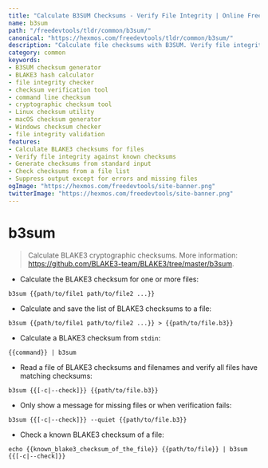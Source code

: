 ```yaml
---
title: "Calculate B3SUM Checksums - Verify File Integrity | Online Free DevTools by Hexmos"
name: b3sum
path: "/freedevtools/tldr/common/b3sum/"
canonical: "https://hexmos.com/freedevtools/tldr/common/b3sum/"
description: "Calculate file checksums with B3SUM. Verify file integrity and detect corruption easily. Free online tool, no registration required."
category: common
keywords:
- B3SUM checksum generator
- BLAKE3 hash calculator
- file integrity checker
- checksum verification tool
- command line checksum
- cryptographic checksum tool
- Linux checksum utility
- macOS checksum generator
- Windows checksum checker
- file integrity validation
features:
- Calculate BLAKE3 checksums for files
- Verify file integrity against known checksums
- Generate checksums from standard input
- Check checksums from a file list
- Suppress output except for errors and missing files
ogImage: "https://hexmos.com/freedevtools/site-banner.png"
twitterImage: "https://hexmos.com/freedevtools/site-banner.png"
---
```


# b3sum

> Calculate BLAKE3 cryptographic checksums.
> More information: <https://github.com/BLAKE3-team/BLAKE3/tree/master/b3sum>.

- Calculate the BLAKE3 checksum for one or more files:

`b3sum {{path/to/file1 path/to/file2 ...}}`

- Calculate and save the list of BLAKE3 checksums to a file:

`b3sum {{path/to/file1 path/to/file2 ...}} > {{path/to/file.b3}}`

- Calculate a BLAKE3 checksum from `stdin`:

`{{command}} | b3sum`

- Read a file of BLAKE3 checksums and filenames and verify all files have matching checksums:

`b3sum {{[-c|--check]}} {{path/to/file.b3}}`

- Only show a message for missing files or when verification fails:

`b3sum {{[-c|--check]}} --quiet {{path/to/file.b3}}`

- Check a known BLAKE3 checksum of a file:

`echo {{known_blake3_checksum_of_the_file}} {{path/to/file}} | b3sum {{[-c|--check]}}`
